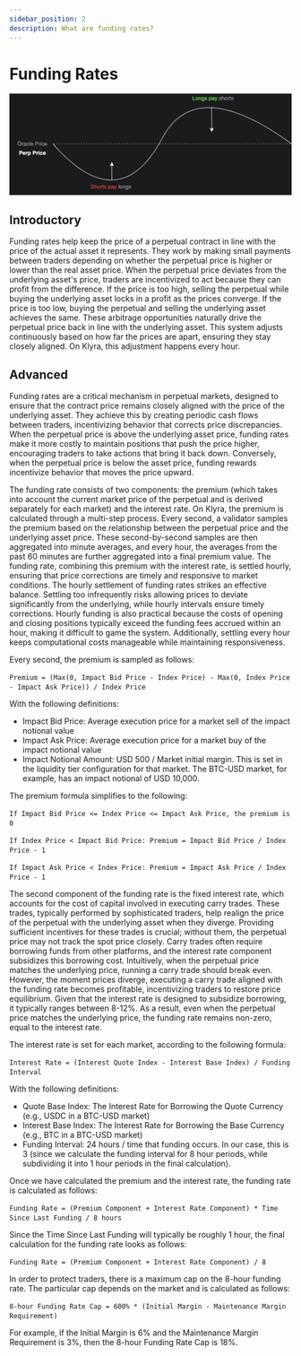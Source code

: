 ```yaml
---
sidebar_position: 2
description: What are funding rates?
---
```


# Funding Rates

![funding payment diagram](../../static/img/funding-diagram.png)

## Introductory
Funding rates help keep the price of a perpetual contract in line with the price of the actual asset it represents. They work by making small payments between traders depending on whether the perpetual price is higher or lower than the real asset price. When the perpetual price deviates from the underlying asset's price, traders are incentivized to act because they can profit from the difference. If the price is too high, selling the perpetual while buying the underlying asset locks in a profit as the prices converge. If the price is too low, buying the perpetual and selling the underlying asset achieves the same. These arbitrage opportunities naturally drive the perpetual price back in line with the underlying asset. This system adjusts continuously based on how far the prices are apart, ensuring they stay closely aligned. On Klyra, this adjustment happens every hour.

## Advanced
Funding rates are a critical mechanism in perpetual markets, designed to ensure that the contract price remains closely aligned with the price of the underlying asset. They achieve this by creating periodic cash flows between traders, incentivizing behavior that corrects price discrepancies. When the perpetual price is above the underlying asset price, funding rates make it more costly to maintain positions that push the price higher, encouraging traders to take actions that bring it back down. Conversely, when the perpetual price is below the asset price, funding rewards incentivize behavior that moves the price upward.

The funding rate consists of two components: the premium (which takes into account the current market price of the perpetual and is derived separately for each market) and the interest rate. On Klyra, the premium is calculated through a multi-step process. Every second, a validator samples the premium based on the relationship between the perpetual price and the underlying asset price. These second-by-second samples are then aggregated into minute averages, and every hour, the averages from the past 60 minutes are further aggregated into a final premium value. The funding rate, combining this premium with the interest rate, is settled hourly, ensuring that price corrections are timely and responsive to market conditions. The hourly settlement of funding rates strikes an effective balance. Settling too infrequently risks allowing prices to deviate significantly from the underlying, while hourly intervals ensure timely corrections. Hourly funding is also practical because the costs of opening and closing positions typically exceed the funding fees accrued within an hour, making it difficult to game the system. Additionally, settling every hour keeps computational costs manageable while maintaining responsiveness.

Every second, the premium is sampled as follows:

`Premium = (Max(0, Impact Bid Price - Index Price) - Max(0, Index Price - Impact Ask Price)) / Index Price`

With the following definitions:
- Impact Bid Price: Average execution price for a market sell of the impact notional value
- Impact Ask Price: Average execution price for a market buy of the impact notional value
- Impact Notional Amount: USD 500 / Market initial margin. This is set in the liquidity tier configuration for that market. The BTC-USD market, for example, has an impact notional of USD 10,000.

The premium formula simplifies to the following:

`If Impact Bid Price <= Index Price <= Impact Ask Price, the premium is 0`    

`If Index Price < Impact Bid Price: Premium = Impact Bid Price / Index Price - 1`

`If Impact Ask Price < Index Price: Premium = Impact Ask Price / Index Price - 1`

The second component of the funding rate is the fixed interest rate, which accounts for the cost of capital involved in executing carry trades. These trades, typically performed by sophisticated traders, help realign the price of the perpetual with the underlying asset when they diverge. Providing sufficient incentives for these trades is crucial; without them, the perpetual price may not track the spot price closely. Carry trades often require borrowing funds from other platforms, and the interest rate component subsidizes this borrowing cost. Intuitively, when the perpetual price matches the underlying price, running a carry trade should break even. However, the moment prices diverge, executing a carry trade aligned with the funding rate becomes profitable, incentivizing traders to restore price equilibrium. Given that the interest rate is designed to subsidize borrowing, it typically ranges between 8-12%. As a result, even when the perpetual price matches the underlying price, the funding rate remains non-zero, equal to the interest rate.

The interest rate is set for each market, according to the following formula:

`Interest Rate = (Interest Quote Index - Interest Base Index) / Funding Interval`

With the following definitions:
- Quote Base Index: The Interest Rate for Borrowing the Quote Currency (e.g., USDC in a BTC-USD market)
- Interest Base Index: The Interest Rate for Borrowing the Base Currency (e.g., BTC in a BTC-USD market)
- Funding Interval: 24 hours / time that funding occurs. In our case, this is 3 (since we calculate the funding interval for 8 hour periods, while subdividing it into 1 hour periods in the final calculation).

Once we have calculated the premium and the interest rate, the funding rate is calculated as follows:

`Funding Rate = (Premium Component + Interest Rate Component) * Time Since Last Funding / 8 hours` 

Since the Time Since Last Funding will typically be roughly 1 hour, the final calculation for the funding rate looks as follows:

`Funding Rate = (Premium Component + Interest Rate Component) / 8`

In order to protect traders, there is a maximum cap on the 8-hour funding rate. The particular cap depends on the market and is calculated as follows:

`8-hour Funding Rate Cap = 600% * (Initial Margin - Maintenance Margin Requirement)`

For example, if the Initial Margin is 6% and the Maintenance Margin Requirement is 3%, then the 8-hour Funding Rate Cap is 18%.
